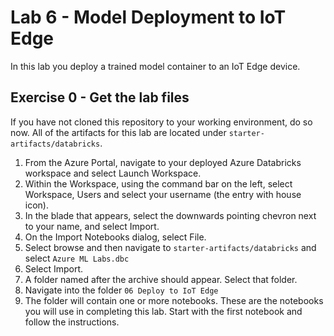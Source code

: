 # Lab 6 - Model Deployment to IoT Edge

In this lab you deploy a trained model container to an IoT Edge device.

## Exercise 0 - Get the lab files
If you have not cloned this repository to your working environment, do so now. All of the artifacts for this lab are located under `starter-artifacts/databricks`.

1. From the Azure Portal, navigate to your deployed Azure Databricks workspace and select Launch Workspace.
2. Within the Workspace, using the command bar on the left, select Workspace, Users and select your username (the entry with house icon).
3. In the blade that appears, select the downwards pointing chevron next to your name, and select Import.
4. On the Import Notebooks dialog, select File. 
5. Select browse and then navigate to `starter-artifacts/databricks` and select `Azure ML Labs.dbc`
5. Select Import.
6. A folder named after the archive should appear. Select that folder.
7. Navigate into the folder `06 Deploy to IoT Edge`
8. The folder will contain one or more notebooks. These are the notebooks you will use in completing this lab. Start with the first notebook and follow the instructions.

 

